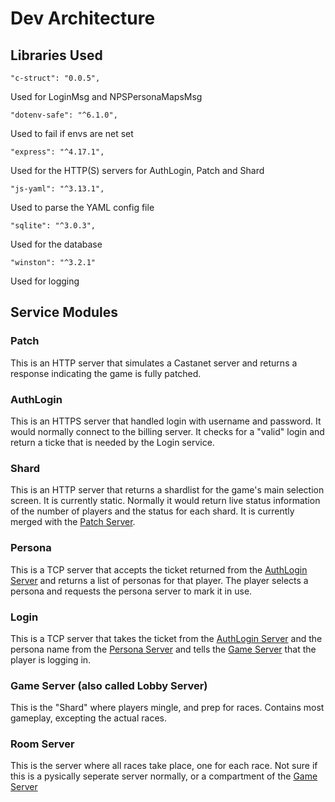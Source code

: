 # Dev Architecture

## Libraries Used

    "c-struct": "0.0.5",

Used for LoginMsg and NPSPersonaMapsMsg

    "dotenv-safe": "^6.1.0",

Used to fail if envs are net set

    "express": "^4.17.1",

Used for the HTTP(S) servers for AuthLogin, Patch and Shard

    "js-yaml": "^3.13.1",

Used to parse the YAML config file

    "sqlite": "^3.0.3",

Used for the database

    "winston": "^3.2.1"

Used for logging

## Service Modules

### Patch

This is an HTTP server that simulates a Castanet server and returns a response indicating the game is fully patched.

### AuthLogin

This is an HTTPS server that handled login with username and password. It would normally connect to the billing server. It checks for a "valid" login and return a ticke that is needed by the Login service.

### Shard

This is an HTTP server that returns a shardlist for the game's main selection screen. It is currently static. Normally it would return live status information of the number of players and the status for each shard. It is currently merged with the [Patch Server](#Patch).

### Persona

This is a TCP server that accepts the ticket returned from the [AuthLogin Server](#AuthLogin) and returns a list of personas for that player. The player selects a persona and requests the persona server to mark it in use.

### Login

This is a TCP server that takes the ticket from the [AuthLogin Server](#AuthLogin) and the persona name from the [Persona Server](#Persona) and tells the [Game Server](#Game) that the player is logging in.

### Game Server (also called Lobby Server)

This is the "Shard" where players mingle, and prep for races. Contains most gameplay, excepting the actual races.

### Room Server

This is the server where all races take place, one for each race. Not sure if this is a pysically seperate server normally, or a compartment of the [Game Server](#Game)